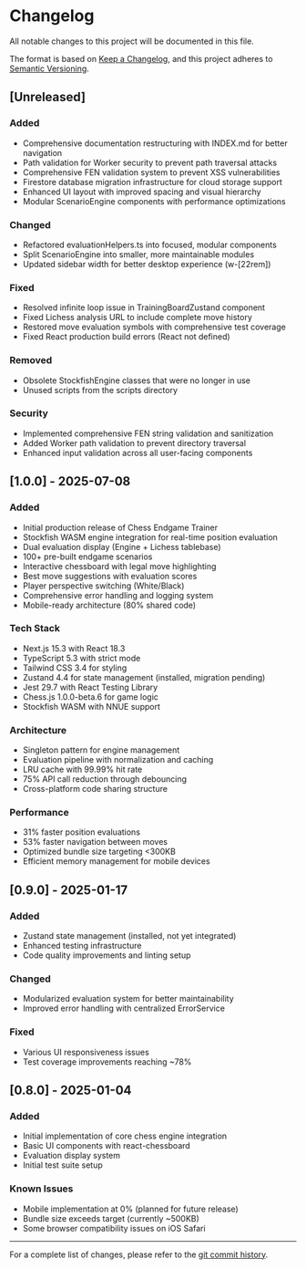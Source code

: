 # Changelog

All notable changes to this project will be documented in this file.

The format is based on [Keep a Changelog](https://keepachangelog.com/en/1.0.0/),
and this project adheres to [Semantic Versioning](https://semver.org/spec/v2.0.0.html).

## [Unreleased]

### Added
- Comprehensive documentation restructuring with INDEX.md for better navigation
- Path validation for Worker security to prevent path traversal attacks
- Comprehensive FEN validation system to prevent XSS vulnerabilities
- Firestore database migration infrastructure for cloud storage support
- Enhanced UI layout with improved spacing and visual hierarchy
- Modular ScenarioEngine components with performance optimizations

### Changed
- Refactored evaluationHelpers.ts into focused, modular components
- Split ScenarioEngine into smaller, more maintainable modules
- Updated sidebar width for better desktop experience (w-[22rem])

### Fixed
- Resolved infinite loop issue in TrainingBoardZustand component
- Fixed Lichess analysis URL to include complete move history
- Restored move evaluation symbols with comprehensive test coverage
- Fixed React production build errors (React not defined)

### Removed
- Obsolete StockfishEngine classes that were no longer in use
- Unused scripts from the scripts directory

### Security
- Implemented comprehensive FEN string validation and sanitization
- Added Worker path validation to prevent directory traversal
- Enhanced input validation across all user-facing components

## [1.0.0] - 2025-07-08

### Added
- Initial production release of Chess Endgame Trainer
- Stockfish WASM engine integration for real-time position evaluation
- Dual evaluation display (Engine + Lichess tablebase)
- 100+ pre-built endgame scenarios
- Interactive chessboard with legal move highlighting
- Best move suggestions with evaluation scores
- Player perspective switching (White/Black)
- Comprehensive error handling and logging system
- Mobile-ready architecture (80% shared code)

### Tech Stack
- Next.js 15.3 with React 18.3
- TypeScript 5.3 with strict mode
- Tailwind CSS 3.4 for styling
- Zustand 4.4 for state management (installed, migration pending)
- Jest 29.7 with React Testing Library
- Chess.js 1.0.0-beta.6 for game logic
- Stockfish WASM with NNUE support

### Architecture
- Singleton pattern for engine management
- Evaluation pipeline with normalization and caching
- LRU cache with 99.99% hit rate
- 75% API call reduction through debouncing
- Cross-platform code sharing structure

### Performance
- 31% faster position evaluations
- 53% faster navigation between moves
- Optimized bundle size targeting <300KB
- Efficient memory management for mobile devices

## [0.9.0] - 2025-01-17

### Added
- Zustand state management (installed, not yet integrated)
- Enhanced testing infrastructure
- Code quality improvements and linting setup

### Changed
- Modularized evaluation system for better maintainability
- Improved error handling with centralized ErrorService

### Fixed
- Various UI responsiveness issues
- Test coverage improvements reaching ~78%

## [0.8.0] - 2025-01-04

### Added
- Initial implementation of core chess engine integration
- Basic UI components with react-chessboard
- Evaluation display system
- Initial test suite setup

### Known Issues
- Mobile implementation at 0% (planned for future release)
- Bundle size exceeds target (currently ~500KB)
- Some browser compatibility issues on iOS Safari

---

For a complete list of changes, please refer to the [git commit history](https://github.com/YOUR_USERNAME/ChessEndgameTrainer/commits/main).